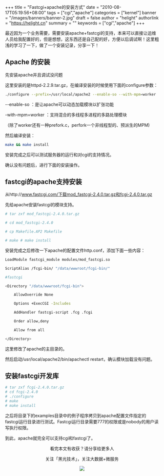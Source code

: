 +++
title = "Fastcgi+apache的安装方式"
date = "2010-08-17T05:19:56+08:00"
tags = ["cgi","apache"]
categories = ["kernel"]
banner = "/images/banners/banner-2.jpg"
draft = false
author = "helight"
authorlink = "https://helight.cn"
summary = ""
keywords = ["cgi","apache"]
+++

最近因为一个业务需要，需要安装apache+fastcgi的支持，本来可以直接让运维人员给我配置好的，但是想想，这东西还是自己配的好，方便以后调试啊！这里粗浅的学习了一下，做了一个安装记录，分享一下！
<!--more-->
## Apache 的安装

先安装apache并且调试没问题

这里安装的是httpd-2.2.9.tar.gz，在编译安装的时候使用下面的configure参数：

``` sh
./configure --prefix=/usr/local/apache2 --enable-so --with-mpm=worker 
```
--enable-so ：是让apache可以动态加载模块以扩张功能

-with-mpm=worker ：支持混合的多线程多进程的多路处理模块

（除了worker还有一种prefork.c，perfork一个非线程型的、预派生的MPM)

然后编译安装：
``` sh
make && make install
```
安装完成之后可以测试服务器的运行和对cgi的支持情况。

确认没有问题后，进行下面的安装操作。


## fastcgi的apache支持安装

从http://www.fastcgi.com/下载mod_fastcgi-2.4.0.tar.gz和fcgi-2.4.0.tar.gz


先给apache安装fastcgi的模块支持。
``` sh
# tar zxf mod_fastcgi-2.4.0.tar.gz

# cd mod_fastcgi-2.4.0

# cp Makefile.AP2 Makefile

# make # make install
```
安装完成之后修改一下apache的配置文件http.conf，添加下面一些内容：
``` sh
LoadModule fastcgi_module modules/mod_fastcgi.so

ScriptAlias /fcgi-bin/ "/data/wwwroot/fcgi-bin/"

#fastcgi

<Directory "/data/wwwroot/fcgi-bin">

    AllowOverride None

    Options +ExecCGI -Includes

    AddHandler fastcgi-script .fcg .fcgi

    Order allow,deny

    Allow from all

</Directory>
```
这里修改了apache的主目录的。


然后启动/usr/local/apache2/bin/apachectl restart，确认模块加载没有问题。


## 安装fastcgi开发库
``` sh
# tar zxf fcgi-2.4.0.tar.gz
# cd fcgi-2.4.0
# ./configure
# make 
# make install
```
之后将目录下的examples目录中的例子程序拷贝到apache配置文件指定的fastcgi运行目录进行测试。Fastcgi运行目录需要777的权限或是nobody的用户读写执行权限。


到此，apache就完全可以支持cgi和fastcgi了。

<center>
看完本文有收获？请分享给更多人<br>

关注「黑光技术」，关注大数据+微服务<br>

![](/images/qrcode_helight_tech.jpg)
</center>
